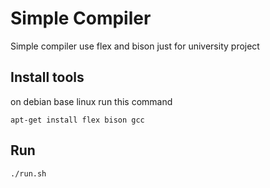 # Simple Compiler
Simple compiler use flex and bison just for university project

## Install tools
on debian base linux run this command
```
apt-get install flex bison gcc
```

## Run
```
./run.sh
```
